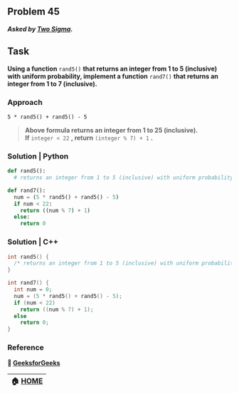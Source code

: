 ## Problem 45
***Asked by [Two Sigma](https://www.twosigma.com/).***
## Task
**Using a function** `rand5()` **that returns an integer from 1 to 5 (inclusive) with uniform probability, implement a function** `rand7()` **that returns an integer from 1 to 7 (inclusive).**

### Approach
```
5 * rand5() + rand5() - 5
```
>**Above formula returns an integer from 1 to 25 (inclusive).**  
>**If** `integer < 22` **, return** `(integer % 7) + 1` **.**  
 
### Solution | Python
```python
def rand5():
  # returns an integer from 1 to 5 (inclusive) with uniform probability

def rand7():
  num = (5 * rand5() + rand5() - 5)
  if num < 22:
    return ((num % 7) + 1)
  else:
    return 0
```
### Solution | C++
```cpp
int rand5() {
  /* returns an integer from 1 to 5 (inclusive) with uniform probability */
}

int rand7() {
  int num = 0;
  num = (5 * rand5() + rand5() - 5);
  if (num < 22)
    return ((num % 7) + 1);
  else
    return 0;
}    
```

### Reference
**:green_book: [GeeksforGeeks](https://www.geeksforgeeks.org/generate-integer-from-1-to-7-with-equal-probability/)**

|**:house: [HOME](https://github.com/theInvincible/Daily-Coding-Problem/)**|
|--------------------------------------------------------------------------|
